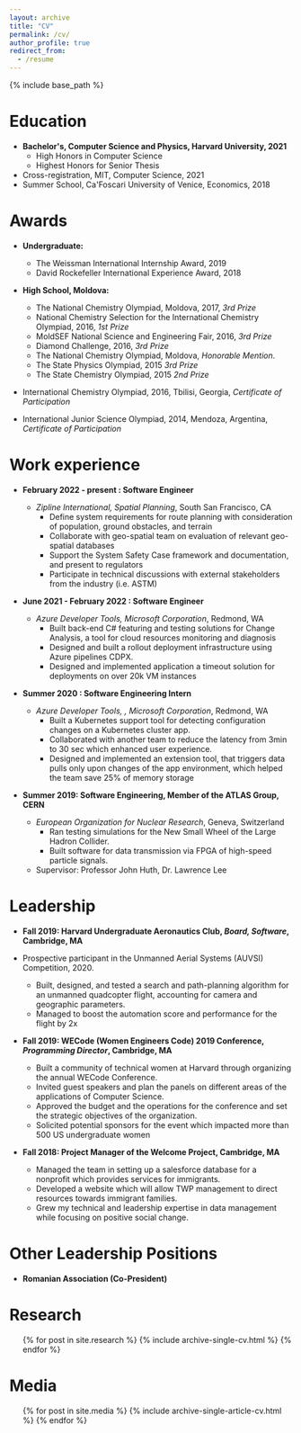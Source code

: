 ```yaml
---
layout: archive
title: "CV"
permalink: /cv/
author_profile: true
redirect_from:
  - /resume
---
```


{% include base_path %}

Education
======
* **Bachelor's, Computer Science and Physics, Harvard University, 2021**
  * High Honors in Computer Science
  * Highest Honors for Senior Thesis
* Cross-registration, MIT, Computer Science, 2021
* Summer School, Ca'Foscari University of Venice, Economics, 2018

Awards
======
* **Undergraduate:**
  * The Weissman International Internship Award, 2019
  * David Rockefeller International Experience Award, 2018

* **High School, Moldova:**
  * The National Chemistry Olympiad, Moldova, 2017, _3rd Prize_
  * National Chemistry Selection for the International Chemistry Olympiad, 2016, _1st Prize_
  * MoldSEF National Science and Engineering Fair, 2016, _3rd Prize_
  * Diamond Challenge, 2016, _3rd Prize_
  * The National Chemistry Olympiad, Moldova, _Honorable Mention_.
  * The State Physics Olympiad, 2015 _3rd Prize_ 
  * The State Chemistry Olympiad, 2015 _2nd Prize_

  
* International Chemistry Olympiad, 2016, Tbilisi, Georgia, _Certificate of Participation_
* International Junior Science Olympiad, 2014, Mendoza, Argentina, _Certificate of Participation_


Work experience
======

* **February 2022 - present : Software Engineer**
  * _Zipline International, Spatial Planning_, South San Francisco, CA
    * Define system requirements for route planning with consideration of population, ground obstacles, and terrain
    * Collaborate with geo-spatial team on evaluation of relevant geo-spatial databases
    * Support the System Safety Case framework and documentation, and present to regulators
    * Participate in technical discussions with external stakeholders from the industry (i.e. ASTM)

* **June 2021 - February 2022 : Software Engineer**
  * _Azure Developer Tools, Microsoft Corporation_, Redmond, WA
    * Built back-end C# featuring and testing solutions for Change Analysis, a tool for cloud resources monitoring and diagnosis
    * Designed and built a rollout deployment infrastructure using Azure pipelines CDPX. 
    * Designed and implemented application a timeout solution for deployments on over 20k VM instances


* **Summer 2020 : Software Engineering Intern**
  * _Azure Developer Tools, , Microsoft Corporation_, Redmond, WA
    * Built a Kubernetes support tool for detecting configuration changes on a Kubernetes cluster app. 
    * Collaborated with another team to reduce the latency from 3min to 30 sec which enhanced user experience. 
    * Designed and implemented an extension tool, that triggers data pulls only upon changes of the app environment, which helped the team save 25% of memory storage



* **Summer 2019: Software Engineering, Member of the ATLAS Group, CERN**
  * _European Organization for Nuclear Research_, Geneva, Switzerland
    * Ran testing simulations for the New Small Wheel of the Large Hadron Collider. 
    * Built software for data transmission via FPGA of high-speed particle signals.
  * Supervisor: Professor John Huth, Dr. Lawrence Lee



Leadership 
======
* **Fall 2019: Harvard Undergraduate Aeronautics Club, _Board, Software_, Cambridge, MA**
* Prospective participant in the Unmanned Aerial Systems (AUVSI) Competition, 2020. 
  * Built, designed, and tested a search and path-planning algorithm for an unmanned quadcopter flight, accounting for camera and geographic parameters. 
  * Managed to boost the automation score and performance for the flight by 2x


* **Fall 2019: WECode (Women Engineers Code) 2019 Conference, _Programming Director_, Cambridge, MA**
  * Built a community of technical women at Harvard through organizing the annual WECode Conference. 
  * Invited guest speakers and plan the panels on different areas of the applications of Computer Science. 
  * Approved the budget and the operations for the conference and set the strategic objectives of the organization. 
  * Solicited potential sponsors for the event which impacted more than 500 US undergraduate women


* **Fall 2018: Project Manager of the Welcome Project, Cambridge, MA**
  * Managed the team in setting up a salesforce database for a nonprofit which provides services for immigrants. 
  * Developed a website which will allow TWP management to direct resources towards immigrant families.
  * Grew my technical and leadership expertise in data management while focusing on positive social change.

Other Leadership Positions
======
* **Romanian Association (Co-President)**

<!--   
Programming Languages: C++, C, Python, R, React.js, HTML, ROOT, System Verilog
======
* Skill 1
* Skill 2
  * Sub-skill 2.1
  * Sub-skill 2.2
  * Sub-skill 2.3
* Skill 3 -->

Research
======
  <ul>{% for post in site.research %}
    {% include archive-single-cv.html %}
  {% endfor %}</ul>
  
Media
======
  <ul>{% for post in site.media %}
    {% include archive-single-article-cv.html %}
  {% endfor %}</ul>
  
<!-- Teaching
======
  <ul>{% for post in site.teaching %}
    {% include archive-single-cv.html %}
  {% endfor %}</ul>
   -->
